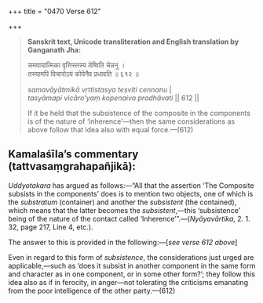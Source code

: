 +++
title = "0470 Verse 612"

+++
> **Sanskrit text, Unicode transliteration and English translation by Ganganath Jha:** 
>
> समवायात्मिका वृत्तिस्तस्य तेष्विति चेन्ननु ।  
> तस्यामपि विचारोऽयं कोपेनैव प्रधावति ॥ ६१२ ॥ 
>
> *samavāyātmikā vṛttistasya teṣviti cennanu* \|  
> *tasyāmapi vicāro'yaṃ kopenaiva pradhāvati* \|\| 612 \|\| 
>
> If it be held that the subsistence of the composite in the components is of the nature of ‘inherence’—then the same considerations as above follow that idea also with equal force.—(612)



## Kamalaśīla’s commentary (tattvasaṃgrahapañjikā):

*Uddyotakara* has argued as follows:—“All that the assertion ‘The Composite subsists in the components’ does is to mention two objects, one of which is the *substratum* (container) and another the *subsistent* (the contained), which means that the latter becomes the *subsistent*,—this ‘subsistence’ being of the nature of the contact called ‘Inherence’”.—(*Nyāyavārtika*, 2. 1. 32, page 217, Line 4, etc.).

The answer to this is provided in the following:—[*see verse 612 above*]

Even in regard to this form of *subsistence*, the considerations just urged are applicable,—such as ‘does it subsist in another component in the same form and character as in one component, or in some other form?’; they follow this idea also as if in ferocity, in anger—not tolerating the criticisms emanating from the poor intelligence of the other party.—(612)


